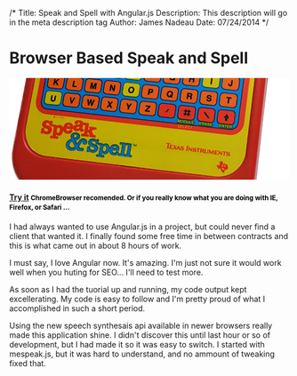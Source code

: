 /*
Title: Speak and Spell with Angular.js
Description: This description will go in the meta description tag
Author: James Nadeau
Date: 07/24/2014
*/

# Browser Based Speak and Spell

<div>
	<a href="http://speakandspell.jamesjnadeau.com">
		<img class="img-fluid img-rounded" style="" src="/files/speak_and_spell.jpg" />
	</a>
</div>

<div>
	<div class="content" >
		<h4 class="row">
			<a class="btn btn-primary col-xs-4" href="http://speakandspell.jamesjnadeau.com">Try it</a>
			<small class="col-xs-8" style="color: black;">ChromeBrowser recomended. Or if you really know what you are doing with IE, Firefox, or Safari ...</small>
		</h4>
	</div>
</div>

I had always wanted to use Angular.js in a project, but could never find a 
client that wanted it. I finally found some free time in between contracts
and this is what came out in about 8 hours of work. 

I must say, I love Angular now. It's amazing. I'm just not sure it would work
well when you huting for SEO... I'll need to test more. 

As soon as I had the tuorial up and running, my code output kept excellerating. 
My code is easy to follow and I'm pretty proud of what I accomplished in such a short period.

Using the new speech synthesais api available in newer browsers really made 
this application shine. I didn't discover this until last hour or so of development, 
but I had made it so it was easy to switch. I started with mespeak.js, but it was
hard to understand, and no ammount of tweaking fixed that. 
